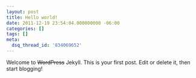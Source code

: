 ```yaml
---
layout: post
title: Hello world!
date: 2011-12-19 23:54:04.000000000 -06:00
categories: []
tags: []
meta:
  dsq_thread_id: '834069652'
---
```


Welcome to <strike>WordPress</strike> Jekyll. This is your first post. Edit or delete it, then start blogging!
